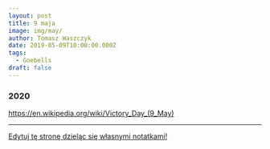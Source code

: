 ```yaml
---
layout: post
title: 9 maja
image: img/may/
author: Tomasz Waszczyk
date: 2019-05-09T10:00:00.000Z
tags:
  - Goebells
draft: false
---
```


### 2020

https://en.wikipedia.org/wiki/Victory_Day_(9_May)

---

<a href="https://github.com/TomaszWaszczyk/historia.waszczyk.com/edit/master/src/content/may-9.md" target="_blank">Edytuj tę stronę dzieląc się własnymi notatkami!</a>
